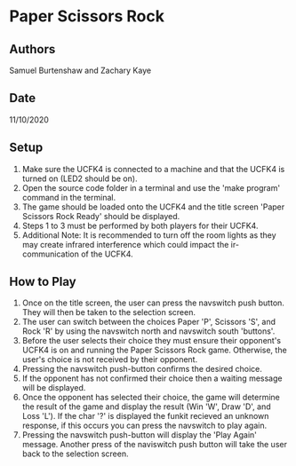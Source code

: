 # **Paper Scissors Rock**

## **Authors** 

Samuel Burtenshaw and Zachary Kaye
## **Date** 

11/10/2020

## **Setup**

1. Make sure the UCFK4 is connected to a machine and that the UCFK4 is turned on (LED2 should be on).
2. Open the source code folder in a terminal and use the 'make program' command in the terminal.
3. The game should be loaded onto the UCFK4 and the title screen 'Paper Scissors Rock Ready' should be displayed.
4. Steps 1 to 3 must be performed by both players for their UCFK4. 
5. Additional Note: It is recommended to turn off the room lights as they may create infrared interference which could impact the ir-communication of the UCFK4.

## **How to Play**

1. Once on the title screen, the user can press the navswitch push button. They will then be taken to the selection screen.
2. The user can switch between the choices Paper 'P', Scissors 'S', and Rock 'R' by using the navswitch north and navswitch south 'buttons'.
3. Before the user selects their choice they must ensure their opponent's UCFK4 is on and running the Paper Scissors Rock game. Otherwise, the user's choice is not received by their opponent.
4. Pressing the navswitch push-button confirms the desired choice. 
5. If the opponent has not confirmed their choice then a waiting message will be displayed.
6. Once the opponent has selected their choice, the game will determine the result of the game and display the result (Win 'W', Draw 'D', and Loss 'L'). If the char '?' is displayed the funkit recieved an unknown response, if this occurs you can press the navswitch to play again.
7. Pressing the navswitch push-button will display the 'Play Again' message. Another press of the naviswitch push button will take the user back to the selection screen.




